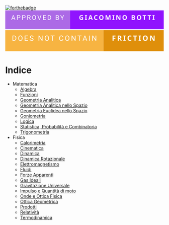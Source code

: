 [![forthebadge](https://forthebadge.com/images/badges/gluten-free.svg)](https://forthebadge.com) ![forthebadge](assets/badges/approved-by-giacomino-botti.svg) ![forthebadge](assets/badges/does-not-contain-friction.svg) 
# Indice
- Matematica
	- [Algebra](Matematica/Algebra.md)
	- [Funzioni](Matematica/Funzioni.md)
	- [Geometria Analitica](Matematica/Geometria%20Analitica.md)
	- [Geometria Analitica nello Spazio](Matematica/Geometria%20Analitica%20Nello%20Spazio.md)
	- [Geometria Euclidea nello Spazio](Matematica/Geometria%20Euclidea%20Nello%20Spazio.md)
	- [Goniometria](Matematica/Goniometria.md)
	- [Logica](Matematica/Logica.md)
	- [Statistica, Probabilità e Combinatoria](Statistica,%20Probabilità%20e%20Combinatoria.md)
	- [Trigonometria](Matematica/Trigonometria.md)
- Fisica
	- [Calorimetria](Fisica/Calorimetria.md)
	- [Cinematica](Fisica/Cinematica.md)
	- [Dinamica](Fisica/Dinamica.md)
	- [Dinamica Rotazionale](Dinamica%20Rotazionale.md)
	- [Elettromagnetismo](Fisica/Elettromagnetismo.md)
	- [Fluidi](Fisica/Fluidi.md)
	- [Forze Apparenti](Fisica/Forze%20Apparenti.md)
	- [Gas Ideali](Fisica/Gas%20Ideali.md)
	- [Gravitazione Universale](Fisica/Gravitazione%20Universale.md)
	- [Impulso e Quantità di moto](Fisica/Impulso%20e%20Quantità%20di%20moto.md)
	- [Onde e Ottica Fisica](Fisica/Onde%20e%20Ottica%20Fisica.md)
	- [Ottica Geometrica](Fisica/Ottica%20Geometrica.md)
	- [Prodotti](Fisica/Prodotti.md)
	- [Relatività](Fisica/Relatività.md)
	- [Termodinamica](Fisica/Termodinamica.md)













